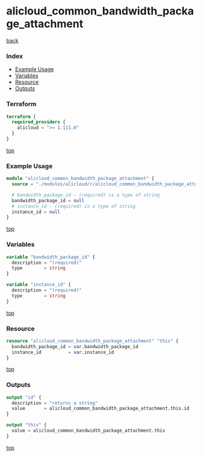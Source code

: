 # alicloud_common_bandwidth_package_attachment

[back](../alicloud.md)

### Index

- [Example Usage](#example-usage)
- [Variables](#variables)
- [Resource](#resource)
- [Outputs](#outputs)

### Terraform

```terraform
terraform {
  required_providers {
    alicloud = ">= 1.111.0"
  }
}
```

[top](#index)

### Example Usage

```terraform
module "alicloud_common_bandwidth_package_attachment" {
  source = "./modules/alicloud/r/alicloud_common_bandwidth_package_attachment"

  # bandwidth_package_id - (required) is a type of string
  bandwidth_package_id = null
  # instance_id - (required) is a type of string
  instance_id = null
}
```

[top](#index)

### Variables

```terraform
variable "bandwidth_package_id" {
  description = "(required)"
  type        = string
}

variable "instance_id" {
  description = "(required)"
  type        = string
}
```

[top](#index)

### Resource

```terraform
resource "alicloud_common_bandwidth_package_attachment" "this" {
  bandwidth_package_id = var.bandwidth_package_id
  instance_id          = var.instance_id
}
```

[top](#index)

### Outputs

```terraform
output "id" {
  description = "returns a string"
  value       = alicloud_common_bandwidth_package_attachment.this.id
}

output "this" {
  value = alicloud_common_bandwidth_package_attachment.this
}
```

[top](#index)